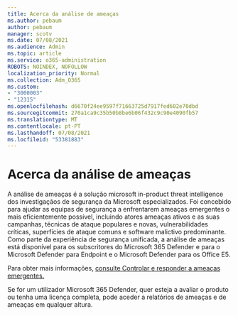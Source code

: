 ```yaml
---
title: Acerca da análise de ameaças
ms.author: pebaum
author: pebaum
manager: scotv
ms.date: 07/08/2021
ms.audience: Admin
ms.topic: article
ms.service: o365-administration
ROBOTS: NOINDEX, NOFOLLOW
localization_priority: Normal
ms.collection: Adm_O365
ms.custom:
- "3000003"
- "12315"
ms.openlocfilehash: d6670f24ee9597f71663725d7917fed602e70dbd
ms.sourcegitcommit: 270a1ca9c35b50b8be6b06f432c9c90e4090fb57
ms.translationtype: MT
ms.contentlocale: pt-PT
ms.lasthandoff: 07/08/2021
ms.locfileid: "53381883"
---
```

# <a name="about-threat-analytics"></a>Acerca da análise de ameaças

A análise de ameaças é a solução microsoft in-product threat intelligence dos investigaçãos de segurança da Microsoft especializados. Foi concebido para ajudar as equipas de segurança a enfrentarem ameaças emergentes o mais eficientemente possível, incluindo atores ameaças ativos e as suas campanhas, técnicas de ataque populares e novas, vulnerabilidades críticas, superfícies de ataque comuns e software malictivo predominante. Como parte da experiência de segurança unificada, a análise de ameaças está disponível para os subscritores do Microsoft 365 Defender e para o Microsoft Defender para Endpoint e o Microsoft Defender para os Office E5. 

Para obter mais informações, [consulte Controlar e responder a ameaças emergentes.](/microsoft-365/security/defender/threat-analytics)

Se for um utilizador Microsoft 365 Defender, quer esteja a avaliar o produto ou tenha uma licença completa, pode aceder a relatórios de ameaças e de ameaças em qualquer altura. 